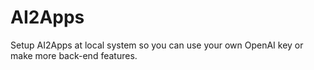 # AI2Apps
Setup AI2Apps at local system so you can use your own OpenAI key or make more back-end features.

